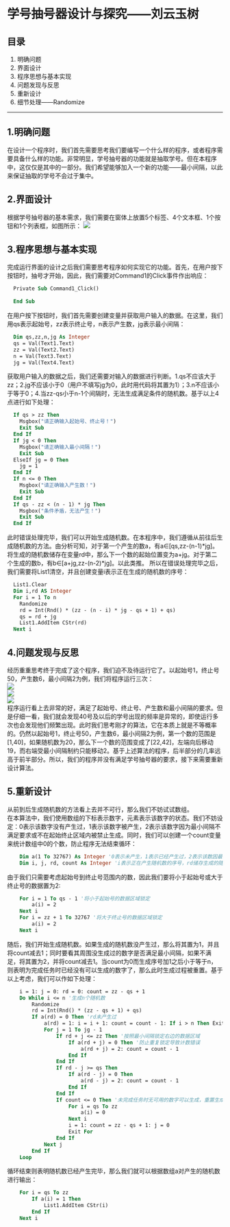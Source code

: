 # 学号抽号器设计与探究——刘云玉树
## 目录
1. 明确问题
2. 界面设计
3. 程序思想与基本实现
4. 问题发现与反思
5. 重新设计
6. 细节处理——Randomize
***
## 1.明确问题
在设计一个程序时，我们首先需要思考我们要编写一个什么样的程序，或者程序需要具备什么样的功能。非常明显，学号抽号器的功能就是抽取学号。但在本程序中，这仅仅是其中的一部分。我们希望能够加入一个新的功能——最小间隔，以此来保证抽取的学号不会过于集中。

## 2.界面设计
根据学号抽号器的基本需求，我们需要在窗体上放置5个标签、4个文本框、1个按钮和1个列表框，如图所示：
![](https://github.com/YunyushuLiu/XueHaoChouHaoQi/blob/master/xhchq-image/interface.png)

## 3.程序思想与基本实现
完成运行界面的设计之后我们需要思考程序如何实现它的功能。首先，在用户按下按钮时，抽号才开始，因此，我们需要对Command1的Click事件作出响应：
```vb
  Private Sub Command1_Click()
  
  End Sub
```
在用户按下按钮时，我们首先需要创建变量并获取用户输入的数据。在这里，我们用qs表示起始号，zz表示终止号，n表示产生数，jg表示最小间隔：
```vb
  Dim qs,zz,n,jg As Integer
  qs = Val(Text1.Text)
  zz = Val(Text2.Text)
  n = Val(Text3.Text)
  jg = Val(Text4.Text)
```
获取用户输入的数据之后，我们还需要对输入的数据进行判断。1.qs不应该大于zz；2.jg不应该小于0（用户不填写jg为0，此时用代码将其置为1）；3.n不应该小于等于0；4.当zz-qs小于n-1个间隔时，无法生成满足条件的随机数。基于以上4点进行如下处理：
```vb
  If qs > zz Then
    Msgbox("请正确输入起始号、终止号！")
    Exit Sub
  End If
  If jg < 0 Then
    Msgbox("请正确输入最小间隔！")
    Exit Sub
  ElseIf jg = 0 Then
    jg = 1
  End If
  If n <= 0 Then
    Msgbox("请正确输入产生数！")
    Exit Sub
  End If
  If qs - zz < (n - 1) * jg Then
    Msgbox("条件矛盾，无法产生！")
    Exit Sub
  End If
```
此时错误处理完毕，我们可以开始生成随机数。在本程序中，我们遵循从前往后生成随机数的方法。由分析可知，对于第一个产生的数a，有a∈[qs,zz-(n-1)*jg]。将生成的随机数储存在变量rd中，那么下一个数的起始位置变为a+jg。对于第二个生成的数b，有b∈[a+jg,zz-(n-2)*jg]。以此类推。
所以在错误处理完毕之后，我们需要将List1清空，并且创建变量i表示正在生成的随机数的序号：
```vb
  List1.Clear
  Dim i,rd AS Integer
  For i = 1 To n
    Randomize
    rd = Int(Rnd() * (zz - (n - i) * jg - qs + 1) + qs)
    qs = rd + jg
    List1.AddItem CStr(rd)
  Next i
```

## 4.问题发现与反思
经历重重思考终于完成了这个程序，我们迫不及待运行它了。以起始号1，终止号50，产生数6，最小间隔2为例，我们将程序运行三次：</br>
![](https://github.com/YunyushuLiu/XueHaoChouHaoQi/blob/master/xhchq-image/不等概率1.png)</br>
![](https://github.com/YunyushuLiu/XueHaoChouHaoQi/blob/master/xhchq-image/不等概率2.png)</br>
![](https://github.com/YunyushuLiu/XueHaoChouHaoQi/blob/master/xhchq-image/不等概率3.png)</br>
程序运行看上去非常的好，满足了起始号、终止号、产生数和最小间隔的要求。但是仔细一看，我们就会发现40号及以后的学号出现的频率是异常的，即使运行多次也会发现他们频繁出现。此时我们思考刚才的算法，它在本质上就是不等概率的。仍然以起始号1，终止号50，产生数6，最小间隔2为例，第一个数的范围是[1,40]，如果随机数为20，那么下一个数的范围变成了[22,42]，左端向后移动19，而右端受最小间隔制约只能移动2。基于上述算法的程序，后半部分的几率远高于前半部分。所以，我们的程序并没有满足学号抽号器的要求，接下来需要重新设计算法。

## 5.重新设计
从前到后生成随机数的方法看上去并不可行，那么我们不妨试试数组。</br>
在本算法中，我们使用数组的下标表示数字，元素表示该数字的状态。我们不妨设定：0表示该数字没有产生过，1表示该数字被产生，2表示该数字因为最小间隔不满足要求或不在起始终止区域内被禁止生成。同时，我们可以创建一个count变量来统计数组中0的个数，防止程序无法结束循环：
```vb
    Dim a(1 To 32767) As Integer '0表示未产生，1表示已经产生过，2表示该数因最小间隔不符要求或不在区域内被禁止生成
    Dim i, j, rd, count As Integer 'i表示正在产生随机数的序号，rd储存生成的随机数，count表示可以使用的数（即数组a中0的个数）
```
由于我们只需要考虑起始号到终止号范围内的数，因此我们要将小于起始号或大于终止号的数据置为2:
```vb
    For i = 1 To qs - 1 '将小于起始号的数据区域锁定
        a(i) = 2
    Next i
    For i = zz + 1 To 32767 '将大于终止号的数据区域锁定
        a(i) = 2
    Next i
```
随后，我们开始生成随机数。如果生成的随机数没产生过，那么将其置为1，并且将count减去1；同时要看其周围没生成过的数字是否满足最小间隔，如果不满足，将其置为2，并将count减去1。当count为0而生成序号加1之后小于等于n，则表明为完成任务时已经没有可以生成的数字了，那么此时生成过程被重置。基于以上考虑，我们可以作如下处理：
```vb
    i = 1: j = 0: rd = 0: count = zz - qs + 1
    Do While i <= n '生成n个随机数
        Randomize
        rd = Int(Rnd() * (zz - qs + 1) + qs)
        If a(rd) = 0 Then 'rd未产生过
            a(rd) = 1: i = i + 1: count = count - 1: If i > n Then Exit Do
            For j = 1 To jg - 1
                If rd + j <= zz Then '按照最小间隔锁定右边的数据区域
                    If a(rd + j) = 0 Then '防止重复锁定导致计数错误
                        a(rd + j) = 2: count = count - 1
                    End If
                End If
                If rd - j >= qs Then
                    If a(rd - j) = 0 Then
                        a(rd - j) = 2: count = count - 1
                    End If
                End If
                If count <= 0 Then '未完成任务时无可用的数字可以生成，重置生成过程
                    For i = qs To zz
                        a(i) = 0
                    Next i
                    i = 1: count = zz - qs + 1: j = 0
                    Exit For
                End If
            Next j
        End If
    Loop
```
循环结束则表明随机数已经产生完毕，那么我们就可以根据数组a对产生的随机数进行输出：
```vb
    For i = qs To zz
        If a(i) = 1 Then
            List1.AddItem CStr(i)
        End If
    Next i
```
